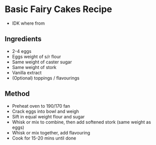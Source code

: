 # Basic Fairy Cakes Recipe
- IDK where from

## Ingredients
- 2-4 eggs
- Eggs weight of s/r flour
- Same weight of caster sugar
- Same weight of stork
- Vanilla extract
- (Optional) toppings / flavourings

## Method
- Preheat oven to 190/170 fan
- Crack eggs into bowl and weigh
- Sift in equal weight flour and sugar
- Whisk or mix to combine, then add softened stork (same weight as eggs)
- Whisk or mix together, add flavouring
- Cook for 15-20 mins until done